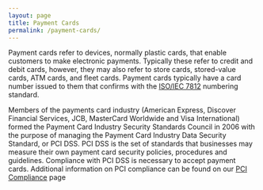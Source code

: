 ```yaml
---
layout: page
title: Payment Cards
permalink: /payment-cards/
---
```


Payment cards refer to devices, normally plastic cards, that enable customers to make electronic payments. Typically these refer to credit and debit cards, however, they may also refer to store cards, stored-value cards, ATM cards, and fleet cards. Payment cards typically have a card number issued to them that confirms with the [ISO/IEC 7812](https://en.wikipedia.org/wiki/ISO/IEC_7812) numbering standard. 

Members of the payments card industry (American Express, Discover Financial Services, JCB, MasterCard Worldwide and Visa International) formed the Payment Card Industry Security Standards Council in 2006 with the purpose of managing the Payment Card Industry Data Security Standard, or PCI DSS. PCI DSS is the set of standards that businesses may measure their own payment card security policies, procedures and guidelines. Compliance with PCI DSS is necessary to accept payment cards. Additional information on PCI compliance can be found on our [PCI Compliance](/payments-card/pci-compliance/) page